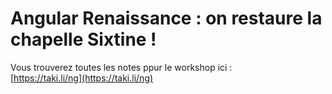 # Angular Renaissance : on restaure la chapelle Sixtine !

Vous trouverez toutes les notes ppur le workshop ici :  
[https://taki.li/ng](https://taki.li/ng)
